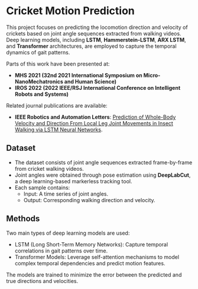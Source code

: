 # Cricket Motion Prediction

This project focuses on predicting the locomotion direction and velocity of crickets based on joint angle sequences extracted from walking videos. Deep learning models, including **LSTM**, **Hammerstein-LSTM**, **ARX LSTM**,  and **Transformer** architectures, are employed to capture the temporal dynamics of gait patterns.

Parts of this work have been presented at: 
- **MHS  2021 (32nd 2021 International Symposium on Micro-NanoMechatronics and Human Science)** 
- **IROS 2022 (2022 IEEE/RSJ International Conference on Intelligent Robots and Systems)**

Related journal publications are available:
- **IEEE Robotics and Automation Letters**: [Prediction of Whole-Body Velocity and Direction From Local Leg Joint Movements in Insect Walking via LSTM Neural Networks](https://ieeexplore.ieee.org/document/9832735).


## Dataset

- The dataset consists of joint angle sequences extracted frame-by-frame from cricket walking videos.
- Joint angles were obtained through pose estimation using **DeepLabCut**, a deep learning-based markerless tracking tool.
- Each sample contains:
  - Input: A time series of joint angles.
  - Output: Corresponding walking direction and velocity.


## Methods

Two main types of deep learning models are used:
- LSTM (Long Short-Term Memory Networks): Capture temporal correlations in gait patterns over time.
- Transformer Models: Leverage self-attention mechanisms to model complex temporal dependencies and predict motion features.

The models are trained to minimize the error between the predicted and true directions and velocities.
